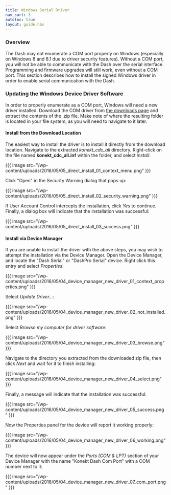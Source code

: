 ```yaml
---
title: Windows Serial Driver
nav_sort: 3
autotoc: true
layout: guide.hbs
---
```


### Overview

The Dash may not enumerate a COM port properly on Windows (especially on
Windows 8 and 8.1 due to driver security features). Without a COM port, you will
not be able to communicate with the Dash over the serial interface. Programming
and firmware upgrades will still work, even without a COM port.
This section describes how to install the signed
Windows driver in order to enable serial communication with the Dash.

### Updating the Windows Device Driver Software

In order to properly enumerate as a COM port, Windows will need a new driver
installed. Download the COM driver from [the downloads page](/docs/downloads)
and extract the contents of the .zip file. Make note of where the resulting
folder is located in your file system, as you will need to navigate to it later.

#### Install from the Download Location

The easiest way to install the driver is to install it directly from the
download location. Navigate to the extracted *konekt_cdc_all* directory. Right-click on the file named
**konekt_cdc_all.inf** within the folder, and select *install*:

{{{ image src="/wp-content/uploads/2016/05/05_direct_install_01_context_menu.png" }}}

Click "Open" in the Security Warning dialog that pops up:

{{{ image src="/wp-content/uploads/2016/05/05_direct_install_02_security_warning.png" }}}

If User Account Control intercepts the installation, click *Yes* to continue.
Finally, a dialog box will indicate that the installation was successful:

{{{ image src="/wp-content/uploads/2016/05/05_direct_install_03_success.png" }}}


#### Install via Device Manager

If you are unable to install the driver with the above steps,
you may wish to attempt the installation via the Device Manager. Open the Device
Manager, and locate the "Dash Serial" or "DashPro Serial" device. Right click
this entry and select *Properties*:

{{{ image src="/wp-content/uploads/2016/05/04_device_manager_new_driver_01_context_properties.png" }}}

Select *Update Driver...*:

{{{ image src="/wp-content/uploads/2016/05/04_device_manager_new_driver_02_not_installed.png" }}}

Select *Browse my computer for driver software*:

{{{ image src="/wp-content/uploads/2016/05/04_device_manager_new_driver_03_browse.png" }}}

Navigate to the directory you extracted from the downloaded zip file, then click
*Next* and wait for it to finish installing:

{{{ image src="/wp-content/uploads/2016/05/04_device_manager_new_driver_04_select.png" }}}

Finally, a message will indicate that the installation was successful:

{{{ image src="/wp-content/uploads/2016/05/04_device_manager_new_driver_05_success.png" }}}

Now the Properties panel for the device will report it working properly:

{{{ image src="/wp-content/uploads/2016/05/04_device_manager_new_driver_06_working.png" }}}

The device will now appear under the *Ports (COM & LPT)* section of
your Device Manager with the name "Konekt Dash Com Port" with a COM
number next to it:

{{{ image src="/wp-content/uploads/2016/05/04_device_manager_new_driver_07_com_port.png" }}}

